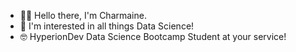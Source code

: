 - 👋🏼 Hello there, I'm Charmaine.
- 🚀 I'm interested in all things Data Science!
- 🤓 HyperionDev Data Science Bootcamp Student at your service!

<!--
**gitgit-hooray/gitgit-hooray** is a ✨ _special_ ✨ repository because its `README.md` (this file) appears on your GitHub profile.

Here are some ideas to get you started:

- 🔭 I’m currently working on ...
- 🌱 I’m currently learning ...
- 👯 I’m looking to collaborate on ...
- 🤔 I’m looking for help with ...
- 💬 Ask me about ...
- 📫 How to reach me: ...
- 😄 Pronouns: ...
- ⚡ Fun fact: ...
-->
